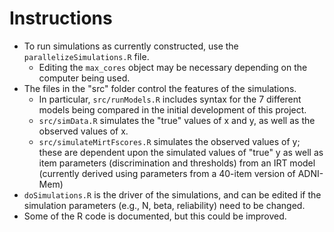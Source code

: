 # Instructions

- To run simulations as currently constructed, use the `parallelizeSimulations.R` file.
  - Editing the `max_cores` object may be necessary depending on the computer being used.
- The files in the "src" folder control the features of the simulations.
  - In particular, `src/runModels.R` includes syntax for the 7 different models being compared in the initial development of this project.
  - `src/simData.R` simulates the "true" values of x and y, as well as the observed values of x.
  - `src/simulateMirtFscores.R` simulates the observed values of y; these are dependent upon the simulated values of "true" y as well as item parameters (discrimination and thresholds) from an IRT model (currently derived using parameters from a 40-item version of ADNI-Mem)
- `doSimulations.R` is the driver of the simulations, and can be edited if the simulation parameters (e.g., N, beta, reliability) need to be changed.
- Some of the R code is documented, but this could be improved.
